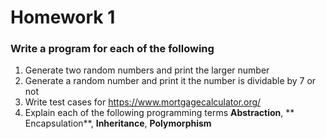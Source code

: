 # Homework 1

### Write a program for each of the following 
 1.  Generate two random numbers and print the larger number
 2.  Generate a random number and print it the number is dividable by 7 or not
 3.  Write test cases for https://www.mortgagecalculator.org/ 
 6. Explain each of the following programming terms **Abstraction**, ** Encapsulation**, **Inheritance**, **Polymorphism**
